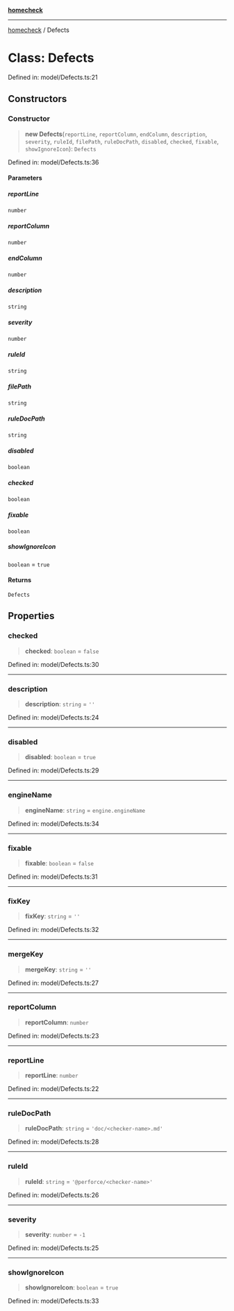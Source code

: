 [**homecheck**](../README.md)

***

[homecheck](../globals.md) / Defects

# Class: Defects

Defined in: model/Defects.ts:21

## Constructors

### Constructor

> **new Defects**(`reportLine`, `reportColumn`, `endColumn`, `description`, `severity`, `ruleId`, `filePath`, `ruleDocPath`, `disabled`, `checked`, `fixable`, `showIgnoreIcon`): `Defects`

Defined in: model/Defects.ts:36

#### Parameters

##### reportLine

`number`

##### reportColumn

`number`

##### endColumn

`number`

##### description

`string`

##### severity

`number`

##### ruleId

`string`

##### filePath

`string`

##### ruleDocPath

`string`

##### disabled

`boolean`

##### checked

`boolean`

##### fixable

`boolean`

##### showIgnoreIcon

`boolean` = `true`

#### Returns

`Defects`

## Properties

### checked

> **checked**: `boolean` = `false`

Defined in: model/Defects.ts:30

***

### description

> **description**: `string` = `''`

Defined in: model/Defects.ts:24

***

### disabled

> **disabled**: `boolean` = `true`

Defined in: model/Defects.ts:29

***

### engineName

> **engineName**: `string` = `engine.engineName`

Defined in: model/Defects.ts:34

***

### fixable

> **fixable**: `boolean` = `false`

Defined in: model/Defects.ts:31

***

### fixKey

> **fixKey**: `string` = `''`

Defined in: model/Defects.ts:32

***

### mergeKey

> **mergeKey**: `string` = `''`

Defined in: model/Defects.ts:27

***

### reportColumn

> **reportColumn**: `number`

Defined in: model/Defects.ts:23

***

### reportLine

> **reportLine**: `number`

Defined in: model/Defects.ts:22

***

### ruleDocPath

> **ruleDocPath**: `string` = `'doc/<checker-name>.md'`

Defined in: model/Defects.ts:28

***

### ruleId

> **ruleId**: `string` = `'@perforce/<checker-name>'`

Defined in: model/Defects.ts:26

***

### severity

> **severity**: `number` = `-1`

Defined in: model/Defects.ts:25

***

### showIgnoreIcon

> **showIgnoreIcon**: `boolean` = `true`

Defined in: model/Defects.ts:33
